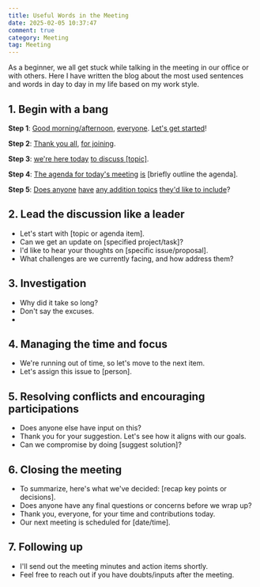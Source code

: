 ```yaml
---
title: Useful Words in the Meeting
date: 2025-02-05 10:37:47
comment: true
category: Meeting
tag: Meeting
---
```


As a beginner, we all get stuck while talking in the meeting in our office or with others. Here I have written the blog about the most used sentences and words in day to day in my life based on my work style.

## 1. Begin with a bang

**Step 1**: <u>Good morning/afternoon</u>, <u>everyone</u>. <u>Let's get started</u>!

**Step 2**: <u>Thank you all</u>, <u>for joining</u>.

**Step 3**: <u>we're here today</u> <u>to discuss [topic]</u>.

**Step 4**: <u>The agenda for today's meeting</u> <u>is</u> [briefly outline the agenda].

**Step 5**: <u>Does anyone</u> <u>have</u> <u>any addition topics</u> <u>they'd like to include</u>?

## 2. Lead the discussion like a leader

- Let's start with [topic or agenda item].
- Can we get an update on [specified project/task]?
- I'd like to hear your thoughts on [specific issue/proposal].
- What challenges are we currently facing, and how address them?

## 3. Investigation

- Why did it take so long?
- Don't say the excuses.
- 

## 4. Managing the time and focus

- We're running out of time, so let's move to the next item.
- Let's assign this issue to [person].

## 5. Resolving conflicts and encouraging participations

- Does anyone else have input on this?
- Thank you for your suggestion. Let's see how it aligns with our goals.
- Can we compromise by doing [suggest solution]?

## 6. Closing the meeting

- To summarize, here's what we've decided: [recap key points or decisions].
- Does anyone have any final questions or concerns before we wrap up?
- Thank you, everyone, for your time and contributions today.
- Our next meeting is scheduled for [date/time].

## 7. Following up

- I'll send out the meeting minutes and action items shortly.
- Feel free to reach out if you have doubts/inputs after the meeting.

